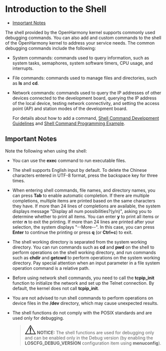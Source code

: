 # Introduction to the Shell<a name="EN-US_TOPIC_0000001179965829"></a>

-   [Important Notes](#section12298165312328)

The shell provided by the OpenHarmony kernel supports commonly used debugging commands. You can also add and custom commands to the shell of the OpenHarmony kernel to address your service needs. The common debugging commands include the following:

-   System commands: commands used to query information, such as system tasks, semaphores, system software timers, CPU usage, and interrupts.

-   File commands: commands used to manage files and directories, such as  **ls**  and  **cd**.

-   Network commands: commands used to query the IP addresses of other devices connected to the development board, querying the IP address of the local device, testing network connectivity, and setting the access point \(AP\) and station modes of the development board.

    For details about how to add a command,  [Shell Command Development Guidelines](kernel-small-debug-shell-guide.md)  and  [Shell Command Programming Example](kernel-small-debug-shell-build.md).


## Important Notes<a name="section12298165312328"></a>

Note the following when using the shell:

-   You can use the  **exec**  command to run executable files.
-   The shell supports English input by default. To delete the Chinese characters entered in UTF-8 format, press the backspace key for three times.

-   When entering shell commands, file names, and directory names, you can press  **Tab**  to enable automatic completion. If there are multiple completions, multiple items are printed based on the same characters they have. If more than 24 lines of completions are available, the system displays message "Display  all num  possibilities?\(y/n\)", asking you to determine whether to print all items. You can enter  **y**  to print all items or enter  **n**  to exit the printing. If more than 24 lines are printed after your selection, the system displays "--More--". In this case, you can press  **Enter**  to continue the printing or press  **q**  \(or  **Ctrl+c**\) to exit.

-   The shell working directory is separated from the system working directory. You can run commands such as  **cd**  and  **pwd**  on the shell to perform operations on the shell working directory, and run commands such as  **chdir**  and  **getcwd**  to perform operations on the system working directory. Pay special attention when an input parameter in a file system operation command is a relative path.

-   Before using network shell commands, you need to call the  **tcpip\_init**  function to initialize the network and set up the Telnet connection. By default, the kernel does not call  **tcpip\_init**.

-   You are not advised to run shell commands to perform operations on device files in the  **/dev**  directory, which may cause unexpected results.

-   The shell functions do not comply with the POSIX standards and are used only for debugging.

    >![](../public_sys-resources/icon-notice.gif) **NOTICE:** 
    >The shell functions are used for debugging only and can be enabled only in the Debug version \(by enabling the  **LOSCFG\_DEBUG\_VERSION**  configuration item using  **menuconfig**\).


